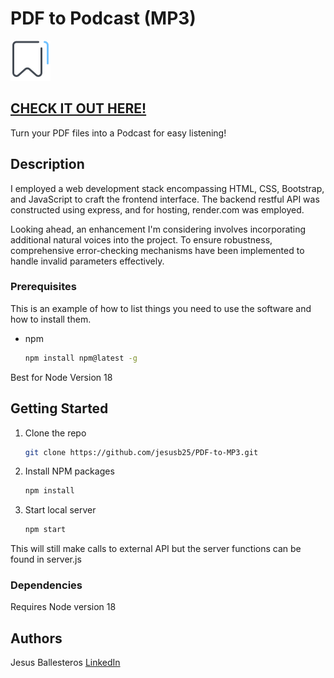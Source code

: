 # PDF to Podcast (MP3)
![PDF Icon](https://github.com/jesusb25/PDF-to-MP3/blob/main/images/icons8-bookmark-64.png)


## [CHECK IT OUT HERE!](https://jesusb25.github.io/PDF-to-MP3/)

Turn your PDF files into a Podcast for easy listening!

## Description

I employed a web development stack encompassing HTML, CSS, Bootstrap, and JavaScript to craft the frontend interface. The backend restful API was constructed using express, and for hosting, render.com was employed.

Looking ahead, an enhancement I'm considering involves incorporating additional natural voices into the project. To ensure robustness, comprehensive error-checking mechanisms have been implemented to handle invalid parameters effectively.

### Prerequisites

This is an example of how to list things you need to use the software and how to install them.
* npm
  ```sh
  npm install npm@latest -g
  ```
Best for Node Version 18 

## Getting Started

1. Clone the repo
   ```sh
   git clone https://github.com/jesusb25/PDF-to-MP3.git
   ```
2. Install NPM packages
   ```sh
   npm install
   ```
3. Start local server
   ```sh
   npm start
   ```
This will still make calls to external API but the server functions can be found in server.js

### Dependencies

Requires Node version 18

## Authors

Jesus Ballesteros
[LinkedIn](https://www.linkedin.com/in/ballesterosjesus/)
